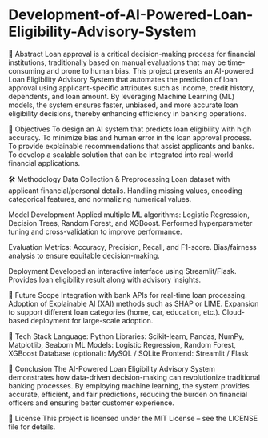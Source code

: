 # Development-of-AI-Powered-Loan-Eligibility-Advisory-System

📖 Abstract
Loan approval is a critical decision-making process for financial institutions, traditionally based on manual evaluations that may be time-consuming and prone to human bias. This project presents an AI-powered Loan Eligibility Advisory System that automates the prediction of loan approval using applicant-specific attributes such as income, credit history, dependents, and loan amount. By leveraging Machine Learning (ML) models, the system ensures faster, unbiased, and more accurate loan eligibility decisions, thereby enhancing efficiency in banking operations.

🎯 Objectives
To design an AI system that predicts loan eligibility with high accuracy.
To minimize bias and human error in the loan approval process.
To provide explainable recommendations that assist applicants and banks.
To develop a scalable solution that can be integrated into real-world financial applications.

🛠️ Methodology
Data Collection & Preprocessing
Loan dataset with applicant financial/personal details.
Handling missing values, encoding categorical features, and normalizing numerical values.

Model Development
Applied multiple ML algorithms: Logistic Regression, Decision Trees, Random Forest, and XGBoost.
Performed hyperparameter tuning and cross-validation to improve performance.

Evaluation
Metrics: Accuracy, Precision, Recall, and F1-score.
Bias/fairness analysis to ensure equitable decision-making.

Deployment
Developed an interactive interface using Streamlit/Flask.
Provides loan eligibility result along with advisory insights.


🔮 Future Scope
Integration with bank APIs for real-time loan processing.
Adoption of Explainable AI (XAI) methods such as SHAP or LIME.
Expansion to support different loan categories (home, car, education, etc.).
Cloud-based deployment for large-scale adoption.

📂 Tech Stack
Language: Python
Libraries: Scikit-learn, Pandas, NumPy, Matplotlib, Seaborn
ML Models: Logistic Regression, Random Forest, XGBoost
Database (optional): MySQL / SQLite
Frontend: Streamlit / Flask

📜 Conclusion
The AI-Powered Loan Eligibility Advisory System demonstrates how data-driven decision-making can revolutionize traditional banking processes. By employing machine learning, the system provides accurate, efficient, and fair predictions, reducing the burden on financial officers and ensuring better customer experience.

📜 License
This project is licensed under the MIT License – see the LICENSE file for details.
